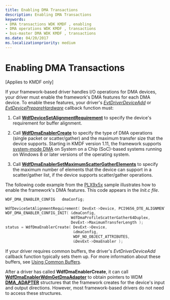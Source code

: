 ```yaml
---
title: Enabling DMA Transactions
description: Enabling DMA Transactions
keywords:
- DMA transactions WDK KMDF , enabling
- DMA operations WDK KMDF , transactions
- bus-master DMA WDK KMDF , transactions
ms.date: 04/20/2017
ms.localizationpriority: medium
---
```


# Enabling DMA Transactions


\[Applies to KMDF only\]




If your framework-based driver handles I/O operations for DMA devices, your driver must enable the framework's DMA features for each DMA device. To enable these features, your driver's [*EvtDriverDeviceAdd*](/windows-hardware/drivers/ddi/wdfdriver/nc-wdfdriver-evt_wdf_driver_device_add) or [*EvtDevicePrepareHardware*](/windows-hardware/drivers/ddi/wdfdevice/nc-wdfdevice-evt_wdf_device_prepare_hardware) callback function must:

1.  Call [**WdfDeviceSetAlignmentRequirement**](/windows-hardware/drivers/ddi/wdfdevice/nf-wdfdevice-wdfdevicesetalignmentrequirement) to specify the device's requirement for buffer alignment.

2.  Call [**WdfDmaEnablerCreate**](/windows-hardware/drivers/ddi/wdfdmaenabler/nf-wdfdmaenabler-wdfdmaenablercreate) to specify the type of DMA operations (single packet or scatter/gather) and the maximum transfer size that the device supports. Starting in KMDF version 1.11, the framework supports [system-mode DMA](supporting-system-mode-dma.md) on System on a Chip (SoC)–based systems running on Windows 8 or later versions of the operating system.

3.  Call [**WdfDmaEnablerSetMaximumScatterGatherElements**](/windows-hardware/drivers/ddi/wdfdmaenabler/nf-wdfdmaenabler-wdfdmaenablersetmaximumscattergatherelements) to specify the maximum number of elements that the device can support in a scatter/gather list, if the device supports scatter/gather operations.

The following code example from the [PLX9x5x](/samples/browse/) sample illustrates how to enable the framework's DMA features. This code appears in the *Init.c file*.

```cpp
WDF_DMA_ENABLER_CONFIG   dmaConfig;

WdfDeviceSetAlignmentRequirement( DevExt->Device, PCI9656_DTE_ALIGNMENT_16 );
WDF_DMA_ENABLER_CONFIG_INIT( &dmaConfig,
                             WdfDmaProfileScatterGather64Duplex,
                             DevExt->MaximumTransferLength );
status = WdfDmaEnablerCreate( DevExt->Device,
                              &dmaConfig, 
                              WDF_NO_OBJECT_ATTRIBUTES,
                              &DevExt->DmaEnabler );
```

If your driver requires common buffers, the driver's *EvtDriverDeviceAdd* callback function typically sets them up. For more information about these buffers, see [Using Common Buffers](using-common-buffers.md).

After a driver has called **WdfDmaEnablerCreate**, it can call [**WdfDmaEnablerWdmGetDmaAdapter**](/windows-hardware/drivers/ddi/wdfdmaenabler/nf-wdfdmaenabler-wdfdmaenablerwdmgetdmaadapter) to obtain pointers to WDM [**DMA\_ADAPTER**](/windows-hardware/drivers/ddi/wdm/ns-wdm-_dma_adapter) structures that the framework creates for the device's input and output directions. However, most framework-based drivers do not need to access these structures.
